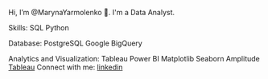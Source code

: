 Hi, I’m @MarynaYarmolenko 👋. I'm a Data Analyst.

Skills: 
SQL Python

Database:
PostgreSQL Google BigQuery

Analytics and Visualization:
Tableau  Power BI  Matplotlib  Seaborn  Amplitude 
[Tableau](https://public.tableau.com/app/profile/maryna.yarmolenko/vizzes)
Connect with me:
[linkedin](www.linkedin.com/in/marynayarmolenko)
<!---
MarynaYarmolenko/MarynaYarmolenko is a ✨ special ✨ repository because its `README.md` (this file) appears on your GitHub profile.
You can click the Preview link to take a look at your changes.
--->
